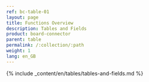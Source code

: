 ```yaml
---
ref: bc-table-01
layout: page
title: Functions Overview
description: Tables and Fields
product: board-connector
parent: table
permalink: /:collection/:path
weight: 1
lang: en_GB
---
```


{% include _content/en/tables/tables-and-fields.md  %}